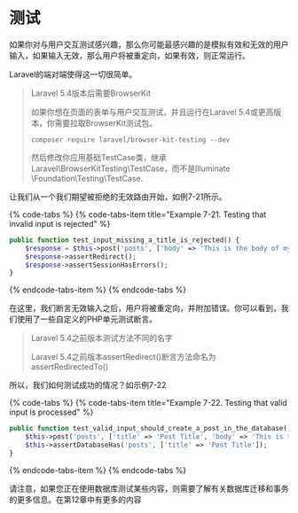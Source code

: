 # 测试

如果你对与用户交互测试感兴趣，那么你可能最感兴趣的是模拟有效和无效的用户输入，如果输入无效，那么用户将被重定向，如果有效，则正常运行。

Laravel的端对端使得这一切很简单。

> Laravel 5.4版本后需要BrowserKit
>
> 如果你想在页面的表单与用户交互测试，并且运行在Laravel 5.4或更高版本，你需要拉取BrowserKit测试包。
>
> `composer require laravel/browser-kit-testing --dev`
>
> 然后修改你应用基础TestCase类，继承Laravel\BrowserKitTesting\TestCase，而不是Illuminate \Foundation\Testing\TestCase.

让我们从一个我们期望被拒绝的无效路由开始，如例7-21所示。

{% code-tabs %}
{% code-tabs-item title="Example 7-21. Testing that invalid input is rejected" %}
```php
public function test_input_missing_a_title_is_rejected() {
    $response = $this->post('posts', ['body' => 'This is the body of my post']);
    $response->assertRedirect();
    $response->assertSessionHasErrors();
}
```
{% endcode-tabs-item %}
{% endcode-tabs %}

在这里，我们断言无效输入之后，用户将被重定向，并附加错误。你可以看到，我们使用了一些自定义的PHP单元测试断言。

> Laravel 5.4之前版本测试方法不同的名字
>
> Laravel 5.4之前版本assertRedirect\(\)断言方法命名为assertRedirectedTo\(\)

所以，我们如何测试成功的情况？如示例7-22

{% code-tabs %}
{% code-tabs-item title="Example 7-22. Testing that valid input is processed" %}
```php
public function test_valid_input_should_create_a_post_in_the_database() {
    $this->post('posts', ['title' => 'Post Title', 'body' => 'This is the body']);
    $this->assertDatabaseHas('posts', ['title' => 'Post Title']);
}
```
{% endcode-tabs-item %}
{% endcode-tabs %}

请注意，如果您正在使用数据库测试某些内容，则需要了解有关数据库迁移和事务的更多信息。在第12章中有更多的内容




